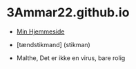 # 3Ammar22.github.io

- [Min Hjemmeside](Test.html)
- [tændstikmand] (stikman)

- Malthe, Det er ikke en virus, bare rolig
